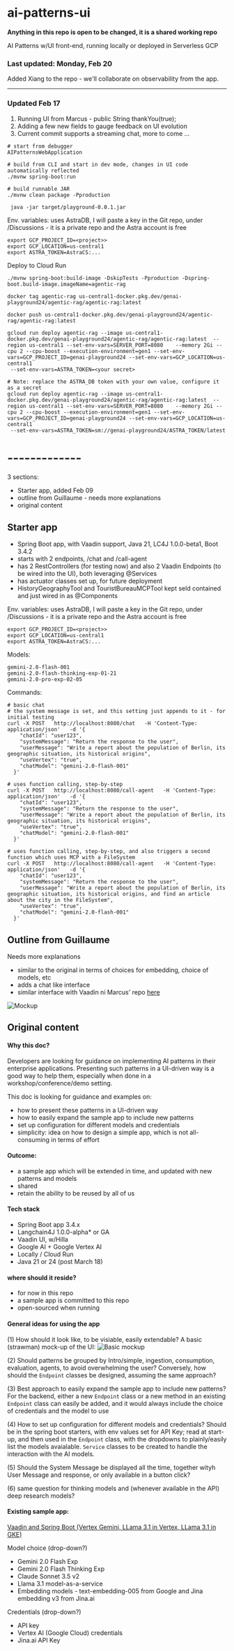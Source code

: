 # ai-patterns-ui
**Anything in this repo is open to be changed, it is a shared working repo**

AI Patterns w/UI front-end, running locally or deployed in Serverless GCP

### Last updated: Monday, Feb 20
Added Xiang to the repo - we'll collaborate on observability from the app.

---

### Updated Feb 17
1. Running UI from Marcus - public String thankYou(true);
2. Adding a few new fields to gauge feedback on UI evolution
3. Current commit supports a streaming chat, more to come ...

```shell
# start from debugger
AIPatternsWebApplication

# build from CLI and start in dev mode, changes in UI code automatically reflected
./mvnw spring-boot:run

# build runnable JAR
./mvnw clean package -Pproduction
 
 java -jar target/playground-0.0.1.jar
```
Env. variables: uses AstraDB, I will paste a key in the Git repo, under /Discussions - it is a private repo and the Astra account is free
```shell
export GCP_PROJECT_ID=<project>>
export GCP_LOCATION=us-central1 
export ASTRA_TOKEN=AstraCS:...
```

Deploy to Cloud Run
```shell
./mvnw spring-boot:build-image -DskipTests -Pproduction -Dspring-boot.build-image.imageName=agentic-rag

docker tag agentic-rag us-central1-docker.pkg.dev/genai-playground24/agentic-rag/agentic-rag:latest

docker push us-central1-docker.pkg.dev/genai-playground24/agentic-rag/agentic-rag:latest

gcloud run deploy agentic-rag --image us-central1-docker.pkg.dev/genai-playground24/agentic-rag/agentic-rag:latest  --region us-central1 --set-env-vars=SERVER_PORT=8080    --memory 2Gi --cpu 2 --cpu-boost --execution-environment=gen1 --set-env-vars=GCP_PROJECT_ID=genai-playground24 --set-env-vars=GCP_LOCATION=us-central1 
 --set-env-vars=ASTRA_TOKEN=<your secret>
 
# Note: replace the ASTRA_DB token with your own value, configure it as a secret
gcloud run deploy agentic-rag --image us-central1-docker.pkg.dev/genai-playground24/agentic-rag/agentic-rag:latest  --region us-central1 --set-env-vars=SERVER_PORT=8080    --memory 2Gi --cpu 2 --cpu-boost --execution-environment=gen1 --set-env-vars=GCP_PROJECT_ID=genai-playground24 --set-env-vars=GCP_LOCATION=us-central1 
 --set-env-vars=ASTRA_TOKEN=sm://genai-playground24/ASTRA_TOKEN/latest
```

# -------------
3 sections:
* Starter app, added  Feb 09
* outline  from Guillaume - needs more explanations
* original content

## Starter app
* Spring Boot app, with Vaadin support, Java 21, LC4J 1.0.0-beta1, Boot 3.4.2
* starts with 2 endpoints, /chat and /call-agent 
* has 2 RestControllers (for testing now) and also 2 Vaadin Endpoints (to be wired into the UI), both leveraging @Services
* has actuator classes set up, for future deployment
* HistoryGeographyTool and TouristBureauMCPTool kept seld contained and just wired in as @Components

Env. variables: uses AstraDB, I will paste a key in the Git repo, under /Discussions - it is a private repo and the Astra account is free
```shell
export GCP_PROJECT_ID=<project>>
export GCP_LOCATION=us-central1 
export ASTRA_TOKEN=AstraCS:...
```

Models:
```shell
gemini-2.0-flash-001
gemini-2.0-flash-thinking-exp-01-21
gemini-2.0-pro-exp-02-05
```
Commands:
```shell
# basic chat
# the system message is set, and this setting just appends to it - for initial testing
curl -X POST   http://localhost:8080/chat   -H 'Content-Type: application/json'   -d '{
    "chatId": "user123",
    "systemMessage": "Return the response to the user",
    "userMessage": "Write a report about the population of Berlin, its geographic situation, its historical origins",
    "useVertex": "true",
    "chatModel": "gemini-2.0-flash-001"
  }'
  
# uses function calling, step-by-step
curl -X POST   http://localhost:8080/call-agent   -H 'Content-Type: application/json'   -d '{
    "chatId": "user123",
    "systemMessage": "Return the response to the user",
    "userMessage": "Write a report about the population of Berlin, its geographic situation, its historical origins",
    "useVertex": "true",
    "chatModel": "gemini-2.0-flash-001"
  }'  
  
# uses function calling, step-by-step, and also triggers a second function which uses MCP with a FileSystem
curl -X POST   http://localhost:8080/call-agent   -H 'Content-Type: application/json'   -d '{
    "chatId": "user123",
    "systemMessage": "Return the response to the user",
    "userMessage": "Write a report about the population of Berlin, its geographic situation, its historical origins, and find an article about the city in the FileSystem",
    "useVertex": "true",
    "chatModel": "gemini-2.0-flash-001"
  }'  
```


## Outline from Guillaume
Needs more explanations

* similar to the original in terms of choices for embedding, choice of models, etc
* adds a chat like interface
* similar interface with Vaadin ni Marcus' repo [here](https://github.com/marcushellberg/java-ai-playground) 


![Mockup](world_capitals.png)

## Original content

#### Why this doc?
Developers are looking for guidance on implementing AI patterns in their enterprise applications.
Presenting such patterns in a UI-driven way is a good way to help them, especially when done in a workshop/conference/demo setting.

This doc is looking for guidance and examples on:
- how to present these patterns in a UI-driven way
- how to easily expand the sample app to include new patterns
- set up configuration for different models and credentials
- simplicity: idea on how to design a simple app, which is not all-consuming in terms of effort

#### Outcome:
- a sample app which will be extended in time, and updated with new patterns and models
- shared 
- retain the ability to be reused by all of us

#### Tech stack
- Spring Boot app 3.4.x
- Langchain4J 1.0.0-alpha* or GA
- Vaadin UI, w/Hilla
- Google AI + Google Vertex AI
- Locally / Cloud Run 
- Java 21 or 24 (post March 18)

#### where should it reside?
- for now in this repo
- a sample app is committed to this repo
- open-sourced when running

#### General ideas for using the app

(1) How should it look like, to be visiable, easily extendable?
A basic (strawman) mock-up of the UI:
![Basic mockup](image.png)

(2) Should patterns be grouped by Intro/simple, ingestion, consumption, evaluation, agents, to avoid overwhelming the user?
Conversely, how should the `Endpoint` classes be designed, assuming the same approach?

(3) Best approach to easily expand the sample app to include new patterns?
For the backend, either a new `Endpoint` class or a new method in an existing `Endpoint` class can easily be added, and it would always include the choice of credentials and the model to use

(4) How to set up configuration for different models and credentials?
Should be in the spring boot starters, with env values set for API Key; read at start-up, and then used in the `Endpoint` class, with the dropdowns to plainly/easily list the models avaialable. `Service` classes to be created to handle the interaction with the AI models.

(5) Should the System Message be displayed all the time, together wityh User Message and response, or only available in a button click?

(6) same question for thinking models and (whenever available in the API) deep research models?

#### Existing sample app:
[Vaadin and Spring Boot (Vertex Gemini, LLama 3.1 in Vertex, LLama 3.1 in GKE)](https://github.com/GoogleCloudPlatform/serverless-production-readiness-java-gcp/tree/main/sessions/fall24/spring-ai-quotes-llm-in-gke)

Model choice (drop-down?)
- Gemini 2.0 Flash Exp
- Gemini 2.0 Flash Thinking Exp
- Claude Sonnet 3.5 v2
- Llama 3.1 model-as-a-service
- Embedding models - text-embedding-005 from Google and Jina embedding v3 from Jina.ai

Credentials (drop-down?)
- API key
- Vertex AI (Google Cloud) credentials
- Jina.ai API Key
